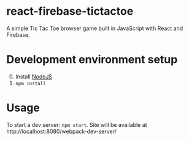 # react-firebase-tictactoe

A simple Tic Tac Toe browser game built in JavaScript with React and Firebase.

# Development environment setup

0. Install [NodeJS](https://nodejs.org/en/)
0. `npm install`

# Usage

To start a dev server: `npm start`. Site will be available at http://localhost:8080/webpack-dev-server/
